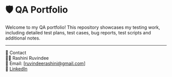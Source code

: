 # 🛡️ **QA Portfolio**

Welcome to my QA portfolio! This repository showcases my testing work, including detailed test plans, test cases, bug reports, test scripts and additional notes.  

---
📧 Contact  
👩‍💻 Rashini Ruvindee  
📩 Email: [ruvindeerashini@gmail.com]  
📌 [LinkedIn](https://www.linkedin.com/in/rashiniruvindee/)

